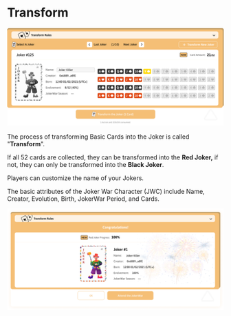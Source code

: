 # Transform

![Transform](../../.gitbook/assets/image%20%2813%29.png)

The process of transforming Basic Cards into the Joker is called "**Transform**".


If all 52 cards are collected, they can be transformed into the **Red Joker,** if not, they can only be transformed into the **Black Joker**.

Players can customize the name of your Jokers.


The basic attributes of the Joker War Character \(JWC\) include Name, Creator, Evolution, Birth, JokerWar Period, and Cards.

![The Red Joker](../../.gitbook/assets/image%20%2811%29.png)



